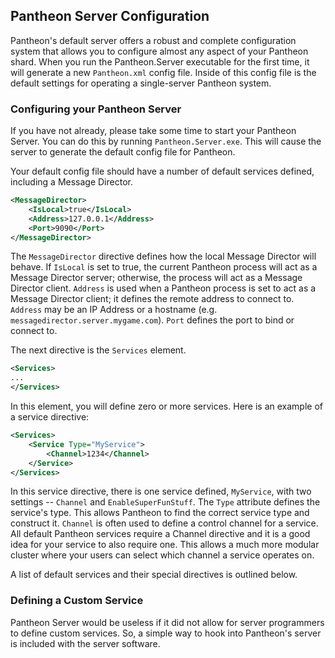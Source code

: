 Pantheon Server Configuration
---

Pantheon's default server offers a robust and complete configuration system that allows you to configure almost any aspect of your Pantheon shard.  When you run the Pantheon.Server executable for the first time, it will generate a new `Pantheon.xml` config file.  Inside of this config file is the default settings for operating a single-server Pantheon system.

### Configuring your Pantheon Server

If you have not already, please take some time to start your Pantheon Server.  You can do this by running `Pantheon.Server.exe`.  This will cause the server to generate the default config file for Pantheon.

Your default config file should have a number of default services defined, including a Message Director.

```xml
<MessageDirector>
	<IsLocal>true</IsLocal>
	<Address>127.0.0.1</Address>
	<Port>9090</Port>
</MessageDirector>
```

The `MessageDirector` directive defines how the local Message Director will behave.  If `IsLocal` is set to true, the current Pantheon process will act as a Message Director server; otherwise, the process will act as a Message Director client.  `Address` is used when a Pantheon process is set to act as a Message Director client; it defines the remote address to connect to.  `Address` may be an IP Address or a hostname (e.g. `messagedirector.server.mygame.com`).  `Port` defines the port to bind or connect to.

The next directive is the `Services` element.

```xml
<Services>
...
</Services>
``` 

In this element, you will define zero or more services.  Here is an example of a service directive:

```xml
<Services>
	<Service Type="MyService">
		<Channel>1234</Channel>
	</Service>
</Services>
```

In this service directive, there is one service defined, `MyService`, with two settings -- `Channel` and `EnableSuperFunStuff`.  The `Type` attribute defines the service's type.  This allows Pantheon to find the correct service type and construct it.  `Channel` is often used to define a control channel for a service.  All default Pantheon services require a Channel directive and it is a good idea for your service to also require one.  This allows a much more modular cluster where your users can select which channel a service operates on.

A list of default services and their special directives is outlined below.

### Defining a Custom Service

Pantheon Server would be useless if it did not allow for server programmers to define custom services.  So, a simple way to hook into Pantheon's server is included with the server software.

 